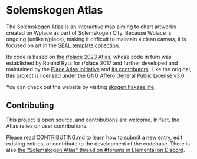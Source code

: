 # Solemskogen Atlas

The Solemskogen Atlas is an interactive map aiming to chart artworks created on Wplace as part of Solemskogen City. Because Wplace is ongoing (unlike r/place), making it difficult to maintain a clean canvas, it is focused on art in the [SEAL template collection](https://seal.hakase.life).

Its code is based on [the r/place 2023 Atlas](https://github.com/placeAtlas/atlas-2023), whose code in turn was established by Roland Rytz for r/place 2017 and further developed and maintained by the [Place Atlas Initiative](https://place-atlas.stefanocoding.me) and [its contributors](https://github.com/placeAtlas/atlas-2023/graphs/contributors). Like the original, this project is licensed under the [GNU Affero General Public License v3.0](LICENSE).

You can check out the website by visiting [skogen.hakase.life](https://skogen.hakase.life/).

## Contributing

This project is open source, and contributions are welcome. In fact, the Atlas relies on user contributions.

Please read [CONTRIBUTING.md](CONTRIBUTING.md) to learn how to submit a new entry, edit existing entries, or contribute to the development of the codebase. There is also [the "Solemskogen Atlas" thread on #forums in Elemental on Discord](https://discord.gg/SeyrmAWt7P).
